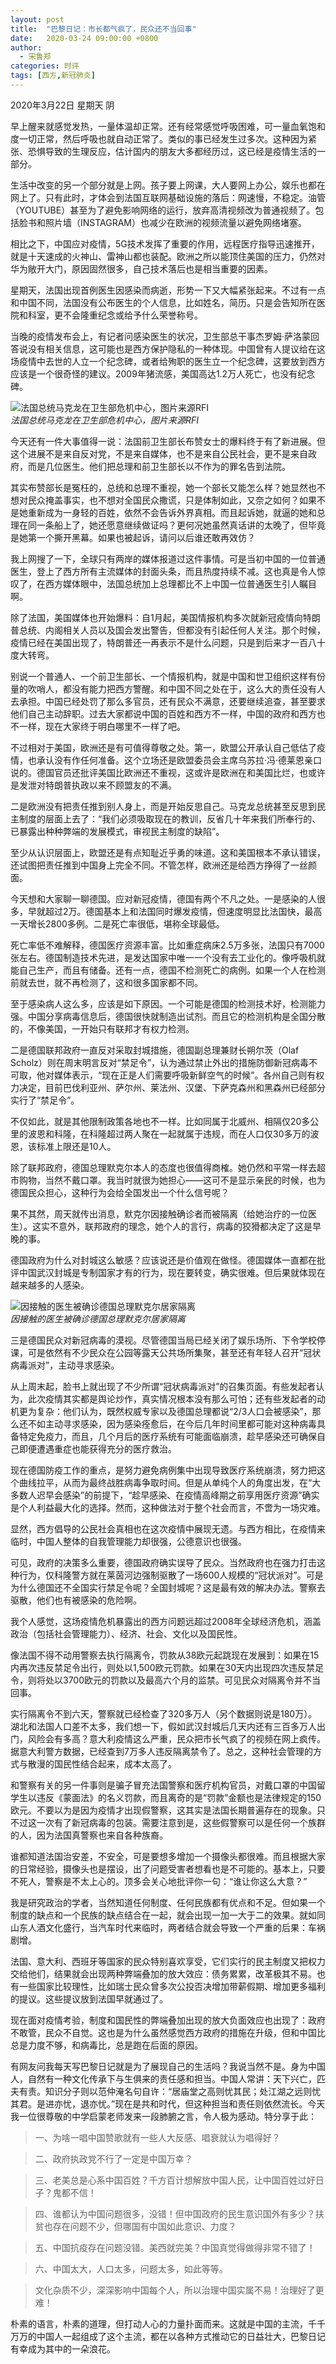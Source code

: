 ```yaml
---
layout: post
title:  "巴黎日记：市长都气疯了，民众还不当回事"
date:   2020-03-24 09:00:00 +0800
author: 
  - 宋鲁郑
categories: 时评
tags: [西方,新冠肺炎]
---
```

2020年3月22日 星期天 阴

早上醒来就感觉发热，一量体温却正常。还有经常感觉呼吸困难，可一量血氧饱和度一切正常，然后呼吸也就自动正常了。类似的事已经发生过多次。这种因为紧张、恐惧导致的生理反应，估计国内的朋友大多都经历过，这已经是疫情生活的一部分。

生活中改变的另一个部分就是上网。孩子要上网课，大人要网上办公，娱乐也都在网上了。只有此时，才体会到法国互联网基础设施的落后：网速慢，不稳定。油管（YOUTUBE）甚至为了避免影响网络的运行，放弃高清视频改为普通视频了。包括脸书和照片墙（INSTAGRAM）也减少在欧洲的视频流量以避免网络堵塞。

相比之下，中国应对疫情，5G技术发挥了重要的作用，远程医疗指导迅速推开，就是十天速成的火神山、雷神山都也装配。欧洲之所以能顶住美国的压力，仍然对华为敞开大门，原因固然很多，自己技术落后也是相当重要的因素。

星期天，法国出现首例医生因感染而病逝，形势一下又大幅紧张起来。不过有一点和中国不同，法国没有公布医生的个人信息，比如姓名，简历。只是会告知所在医院和科室，更不会隆重纪念或给予什么荣誉称号。

当晚的疫情发布会上，有记者问感染医生的状况，卫生部总干事杰罗姆·萨洛蒙回答说没有相关信息，这可能也是西方保护隐私的一种体现。中国曾有人提议给在这场疫情中去世的人立一个纪念碑，或者给殉职的医生立一个纪念碑，这要放到西方应该是一个很奇怪的建议。2009年猪流感，美国高达1.2万人死亡，也没有纪念碑。

![法国总统马克龙在卫生部危机中心，图片来源RFI]({{site.url}}/assets/images/20200324074245600.jpg)  
*法国总统马克龙在卫生部危机中心，图片来源RFI*

今天还有一件大事值得一说：法国前卫生部长布赞女士的爆料终于有了新进展。但这个进展不是来自反对党，不是来自媒体，也不是来自公民社会，更不是来自政府，而是几位医生。他们把总理和前卫生部长以不作为的罪名告到法院。

其实布赞部长是冤枉的，总统和总理不重视，她一个部长又能怎么样？她显然也不想对民众掩盖事实，也不想对全国民众撒谎，只是体制如此，又奈之如何？如果不是她重新成为一身轻的百姓，依然不会告诉外界真相。而且起诉她，就逼的她和总理在同一条船上了，她还愿意继续做证吗？更何况她虽然真话讲的太晚了，但毕竟是她第一个撕开黑幕。如果也被起诉，请问以后谁还敢再效仿？

我上网搜了一下，全球只有两岸的媒体报道过这件事情。可是当初中国的一位普通医生，登上了西方所有主流媒体的封面头条，而且热度持续不减。这也真是令人惊叹了，在西方媒体眼中，法国总统加上总理都比不上中国一位普通医生引人瞩目啊。

除了法国，美国媒体也开始爆料：自1月起，美国情报机构多次就新冠疫情向特朗普总统、内阁相关人员以及国会发出警告，但都没有引起任何人关注。那个时候，疫情已经在美国出现了，特朗普还一再表示不是什么问题，只是到后来才一百八十度大转弯。

别说一个普通人、一个前卫生部长、一个情报机构，就是中国和世卫组织这样有份量的吹哨人，都没有能力把西方警醒。和中国不同之处在于，这么大的责任没有人去承担。中国已经处罚了那么多官员，还有民众不满意，还要继续追查，甚至要求他们自己主动辞职。过去大家都说中国的百姓和西方不一样，中国的政府和西方也不一样，现在大家终于明白哪里不一样了吧。

不过相对于美国，欧洲还是有可值得尊敬之处。第一，欧盟公开承认自己低估了疫情，也承认没有作任何准备。这个立场还是欧盟委员会主席乌苏拉·冯·德莱恩亲口说的。德国官员还批评美国比欧洲还不重视，这或许是欧洲在和美国比烂，也或许是发泄对特朗普执政以来不顾盟友的不满。

二是欧洲没有把责任推到别人身上，而是开始反思自己。马克龙总统甚至反思到民主制度的层面上去了：“我们必须吸取现在的教训，反省几十年来我们所奉行的、已暴露出种种弊端的发展模式，审视民主制度的缺陷”。

至少从认识层面上，欧盟还是有点知耻近乎勇的味道。这和美国根本不承认错误，还试图把责任推到中国身上完全不同。不管怎样，欧洲还是给西方挣得了一丝颜面。

今天想和大家聊一聊德国。应对新冠疫情，德国有两个不凡之处。一是感染的人很多，早就超过2万。德国基本上和法国同时爆发疫情，但速度明显比法国快，最高一天增长2800多例。二是死亡率很低，堪称全球最低。

死亡率低不难解释，德国医疗资源丰富。比如重症病床2.5万多张，法国只有7000张左右。德国制造技术先进，是发达国家中唯一一个没有去工业化的。像呼吸机就能自己生产，而且有储备。还有一点，德国不检测死亡的病例。如果一个人在检测前就去世，就不再检测了，这和很多国家都不同。

至于感染病人这么多，应该是如下原因。一个可能是德国的检测技术好，检测能力强。中国分享病毒信息后，德国很快就制造出试剂。而且它的检测机构是全国分散的，不像美国，一开始只有联邦才有权力检测。

二是德国联邦政府一直反对采取封城措施，德国副总理兼财长朔尔茨（Olaf Scholz）则在周末明言反对“禁足令”，认为通过禁止外出的措施防御新冠病毒不可取，他对媒体表示，“现在正是人们需要呼吸新鲜空气的时候”。各州自己则有权力决定，目前巴伐利亚州、萨尔州、莱法州、汉堡、下萨克森州和黑森州已经部分实行了“禁足令”。

不仅如此，就是其他限制政策各地也不一样。比如同属于北威州、相隔仅20多公里的波恩和科隆，在科隆超过两人聚在一起就属于违规，而在人口仅30多万的波恩，该标准上限还是10人。

除了联邦政府，德国总理默克尔本人的态度也很值得商榷。她仍然和平常一样去超市购物，当然不戴口罩。我当时就很为她担心——这可不是显示亲民的时候，也为德国民众担心，这种行为会给全国发出一个什么信号呢？

果不其然，周天就传出消息，默克尔因接触确诊者而被隔离（给她治疗的一位医生）。这实不意外，联邦政府的理念，她个人的言行，病毒的狡猾都决定了这是早晚的事。

德国政府为什么对封城这么敏感？应该说还是价值观在做怪。德国媒体一直都在批评中国武汉封城是专制国家才有的行为，现在要转变，确实很难。但后果就体现在越来越多的人感染。

![因接触的医生被确诊德国总理默克尔居家隔离]({{site.url}}/assets/images/20200324074445156.jpeg)  
*因接触的医生被确诊德国总理默克尔居家隔离*

三是德国民众对新冠病毒的漠视。尽管德国当局已经关闭了娱乐场所、下令学校停课，可是依然有不少民众在公园等露天公共场所集聚，甚至还有年轻人召开“冠状病毒派对”，主动寻求感染。

从上周末起，脸书上就出现了不少所谓“冠状病毒派对”的召集页面。有些发起者认为，此次疫情其实都是舆论炒作，真实情况根本没有那么可怕；还有些发起者的动机更为复杂：他们认为，既然权威专家以及德国总理都说“2/3人口会被感染”，那么还不如主动寻求感染，因为感染痊愈后，在今后几年时间里都可能对这种病毒具备特定免疫力，而且，几个月后的医疗系统有可能面临崩溃，趁早感染还可确保自己即便遭遇重症也能获得充分的医疗救治。

现在德国防疫工作的重点，是努力避免病例集中出现导致医疗系统崩溃，努力把这个曲线拉平，从而为最终战胜病毒争取时间。但是从单纯个人的角度出发，在“大多数人迟早会感染”的前提下，“趁早感染、在疫情高峰期之前享用医疗资源”确实是个人利益最大化的选择。然而，这种做法对于整个社会而言，不啻为一场灾难。

显然，西方倡导的公民社会真相也在这次疫情中展现无遗。与西方相比，在疫情来临时，中国人整体的自我管理能力却很强，公德意识也很强。

可见，政府的决策多么重要，德国政府确实误导了民众。当然政府也在强力打击这种行为，仅科隆警方就在莱茵河边强制驱散了一场600人规模的“冠状派对”。可是为什么德国还不全国实行禁足令呢？全国封城呢？这是最有效的解决办法。警察去驱散，他们也有被感染的危险啊。

我个人感觉，这场疫情危机暴露出的西方问题远超过2008年全球经济危机，涵盖政治（包括社会管理能力）、经济、社会、文化以及国民性。

像法国不得不动用警察去执行隔离令，罚款从38欧元起跳现在发展到：如果在15内再次违反禁足令出行，则处以1,500欧元罚款。如果在30天内出现四次违反禁足令，则将处以3700欧元的罚款以及最高六个月的监禁。可见民众对隔离令并不当回事。

实行隔离令不到六天，警察就已经检查了320多万人（另个数据则说是180万）。湖北和法国人口差不太多，我们想一下，假如武汉封城后几天内还有三百多万人出门，风险会有多高？意大利疫情这么严重，民众把市长气疯了的视频在网上疯传。据意大利警方数据，已经查到7万多人违反隔离禁令了。总之，这种社会管理的方式与散漫的国民性结合起来，成本太高了。

和警察有关的另一件事则是骗子冒充法国警察和医疗机构官员，对戴口罩的中国留学生以违反《蒙面法》的名义罚款，而且离奇的是“罚款”金额也是法律规定的150欧元。不要以为是因为疫情才出现假警察，这其实是法国长期普遍存在的现象。只不过这一次有了新冠病毒的包装。需要注意到是，这些假警察可以是任何一个族群的人，因为法国真警察也来自各种族裔。

谁都知道法国治安差，不安全，可是要想多增加一个摄像头都很难。而且根据大家的日常经验，摄像头也是摆设，出了问题受害者想看也是不可能的。基本上，只要不死人，警察是不太上心的。顶多会关心地批评你一句：“谁让你这么大意？”

我是研究政治的学者，当然知道任何制度、任何民族都有优点和不足。但如果一个制度的缺点和一个民族的缺点结合在一起，就会出现一加一大于二的效果。就如同山东人酒文化盛行，当汽车时代来临时，两者结合就会导致一个严重的后果：车祸剧增。

法国、意大利、西班牙等国家的民众特别喜欢享受，它们实行的民主制度又把权力交给他们，结果就会出现两种弊端叠加的放大效应：债务累累，改革极其不易。也有一些国家比较理性，比如瑞士民众曾多次公投否决增加带薪假期、增加更多福利的提议。这些提议放到法国早就通过了。

现在面对疫情考验，制度和国民性的弊端叠加出现的放大负面效应也出现了：政府不敢管，民众不自觉。这也是为什么虽然感觉西方政府的措施在升级，但和中国比总是力度不够，和病毒比，总是跑在后面的原因。

有网友问我每天写巴黎日记就是为了展现自己的生活吗？我说当然不是。身为中国人，自然有一种文化传承下与生俱来的责任感和担当。中国人常讲：天下兴亡，匹夫有责。知识分子则以范仲淹名句自许：“居庙堂之高则忧其民；处江湖之远则忧其君。是进亦忧，退亦忧。”现在是共和时代，但这种担当和责任则依然流长。今天我一位很尊敬的中学启蒙老师发来一段肺腑之言，令人极为感动。特分享于此：

>一、为啥一唱中国赞歌就有一些人大反感、唱衰就认为唱得好？

>二、政府执政党不行了一定是中国万幸？

>三、老美总是心系中国百姓？千方百计想解放中国人民，让中国百姓过好日子？鬼都不信！

>四、谁都认为中国问题很多，没错！但中国政府的民生意识国外有多少？扶贫也存在问题不少，但哪国有中国如此意识、力度？

>五、中国抗疫存在问题没错。美西就完美？中国真觉得做得非常不错了！

>六、中国太大，人口太多，问题太多，如此等等。

>文化杂质不少，深深影响中国每个人，所以治理中国实属不易！治理好了更难！

朴素的语言，朴素的道理，但打动人心的力量扑面而来。这就是中国的主流，千千万万的中国人一起组成了这个主流，都在以各种方式推动它的日益壮大，巴黎日记有幸成为其中的一朵浪花。